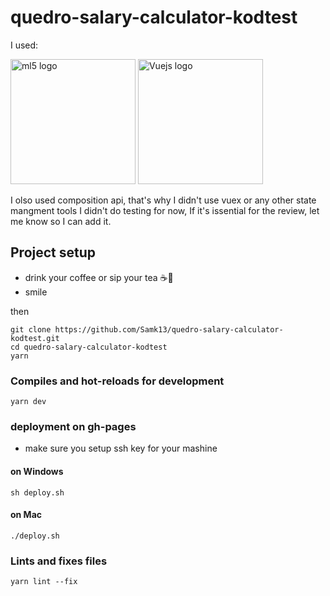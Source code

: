 # quedro-salary-calculator-kodtest

I used:

  <img src="https://upload.wikimedia.org/wikipedia/commons/thumb/4/4c/Typescript_logo_2020.svg/512px-Typescript_logo_2020.svg.png" height="200px" width="200px" alt="ml5 logo"/>     <img src="https://cdn.iconscout.com/icon/free/png-256/vue-282497.png" width="200px" height="200px" alt="Vuejs logo"/>

I olso used composition api, that's why I didn't use vuex or any other state mangment tools
I didn't do testing for now, If it's issential for the review, let me know so I can add it.

## Project setup

- drink your coffee or sip your tea ☕🍵
- smile

then 
```
git clone https://github.com/Samk13/quedro-salary-calculator-kodtest.git
cd quedro-salary-calculator-kodtest
yarn
```

### Compiles and hot-reloads for development
```
yarn dev
```

### deployment on gh-pages

- make sure you setup ssh key for your mashine

#### on Windows
```
sh deploy.sh
```
#### on Mac
```
./deploy.sh
```


### Lints and fixes files
```
yarn lint --fix
```
